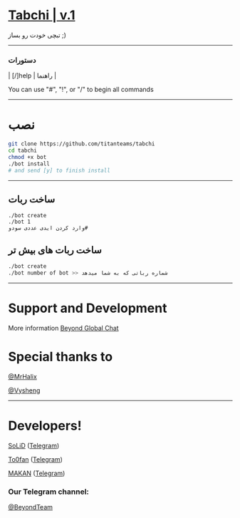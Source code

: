 # [Tabchi | v.1](https://telegram.me/Titanteams)

تبچی خودت رو بساز ;)


* * *

### دستورات


| [/]help | راهنما  |

You can use "#", "!", or "/" to begin all commands

* * *

# نصب

```sh
git clone https://github.com/titanteams/tabchi
cd tabchi
chmod +x bot
./bot install
# and send [y] to finish install
```
* * *
## ساخت ربات
```
./bot create
./bot 1
وارد کردن ایدی عددی سودو#
```
## ساخت ربات های بیش تر

```sh
./bot create
./bot number of bot >> شماره رباتی که به شما میدهد
```

* * *

# Support and Development

More information [Beyond Global Chat](https://telegram.me/joinchat/AAAAAEIDQ8HTjezV4syUSA)

# Special thanks to
[@MrHalix](https://github.com/MrHalix)

[@Vysheng](https://github.com/vysheng)

* * *

# Developers!

[SoLiD](https://github.com/solid021) ([Telegram](https://telegram.me/SoLiD))

[To0fan](https://github.com/To0fan) ([Telegram](https://telegram.me/ToOfan))

[MAKAN](https://github.com/makanj) ([Telegram](https://telegram.me/MAKAN))


### Our Telegram channel:

[@BeyondTeam](https://telegram.me/BeyondTeam)
